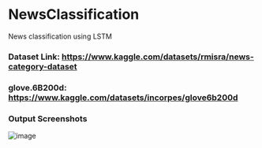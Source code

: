 # NewsClassification
News classification using LSTM 

### Dataset Link: https://www.kaggle.com/datasets/rmisra/news-category-dataset

### glove.6B200d: https://www.kaggle.com/datasets/incorpes/glove6b200d 


### Output Screenshots
![image](https://github.com/jinen-rathore/NewsClassification/assets/98012427/fe5e3998-fc02-4c50-b903-bd8a5a940838)
